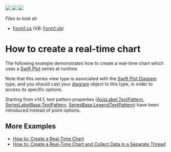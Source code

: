 <!-- default badges list -->
![](https://img.shields.io/endpoint?url=https://codecentral.devexpress.com/api/v1/VersionRange/128573697/14.2.3%2B)
[![](https://img.shields.io/badge/Open_in_DevExpress_Support_Center-FF7200?style=flat-square&logo=DevExpress&logoColor=white)](https://supportcenter.devexpress.com/ticket/details/E1836)
[![](https://img.shields.io/badge/📖_How_to_use_DevExpress_Examples-e9f6fc?style=flat-square)](https://docs.devexpress.com/GeneralInformation/403183)
<!-- default badges end -->
<!-- default file list -->
*Files to look at*:

* [Form1.cs](./CS/ASwiftPlotChart/Form1.cs) (VB: [Form1.vb](./VB/ASwiftPlotChart/Form1.vb))
<!-- default file list end -->
# How to create a real-time chart

The following example demonstrates how to create a real-time chart which uses a [Swift Plot](https://docs.devexpress.com/WindowsForms/7093/controls-and-libraries/chart-control/series-views/2d-series-views/swift-plot-series-view?p=netframework) series at runtime.

Note that this series view type is associated with the [Swift Plot Diagram](https://docs.devexpress.com/WindowsForms/7177/controls-and-libraries/chart-control/diagram/swift-plot-diagram?p=netframework) type, and you should cast your [diagram](https://docs.devexpress.com/WindowsForms/DevExpress.XtraCharts.ChartControl.Diagram?p=netframework) object to this type, in order to access its specific options.

Starting from v14.1, text pattern properties ([AxisLabel.TextPattern](https://docs.devexpress.com/CoreLibraries/DevExpress.XtraCharts.AxisLabel.TextPattern?p=netframework), [SeriesLabelBase.TextPattern](https://docs.devexpress.com/CoreLibraries/DevExpress.XtraCharts.SeriesLabelBase.TextPattern?p=netframework), [SeriesBase.LegendTextPattern](https://docs.devexpress.com/CoreLibraries/DevExpress.XtraCharts.SeriesBase.LegendTextPattern?p=netframework)) have been introduced instead of point options.

## More Examples

* [How to: Create a Real-Time Chart](https://github.com/DevExpress-Examples/xtracharts-how-to-create-a-real-time-chart)
* [How to: Create a Real-Time Chart and Collect Data in a Separate Thread](https://github.com/DevExpress-Examples/xtracharts-how-to-create-a-real-time-chart-and-collect-data-in-a-separate-thread)
